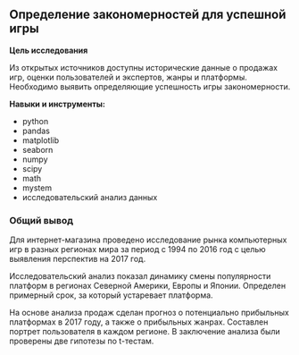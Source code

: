 ## Определение закономерностей для успешной игры

**Цель исследования**

Из открытых источников доступны исторические данные о продажах игр, оценки пользователей и экспертов, жанры и платформы. Необходимо выявить определяющие успешность игры закономерности.

**Навыки и инструменты:**
* python
* pandas
* matplotlib
* seaborn
* numpy
* scipy
* math
* mystem
* исследовательский анализ данных

### Общий вывод

Для интернет-магазина проведено исследование рынка компьютерных игр в разных регионах мира за период с 1994 по 2016 год с целью выявления перспектив на 2017 год.

Исследовательский анализ показал динамику смены популярности платформ в регионах Северной Америки, Европы и Японии. Определен примерный срок, за который устаревает платформа.

На основе анализа продаж сделан прогноз о потенциально прибыльных платформах в 2017 году, а также о прибыльных жанрах. Составлен портрет пользователя в каждом регионе. В заключение анализа были проверены две гипотезы по t-тестам.
